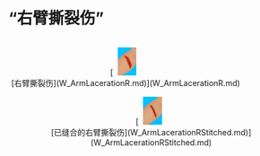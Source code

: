 # “右臂撕裂伤”  
<div style="display:table"><div style="display:inline-block;padding-top:15px;padding-left:5px;border:none;text-align:center;min-width:150px;min-height:0px;margin: auto">[<div style="width:50px;display:inline-block;text-align:center"><img decoding="async" src="Sprite/ArmLaceration.png" href="a.md" style="max-width:50px;max-height:50px;"></div><br>[右臂撕裂伤](W_ArmLacerationR.md)](W_ArmLacerationR.md)</div><div style="display:inline-block;padding-top:15px;padding-left:5px;border:none;text-align:center;min-width:150px;min-height:0px;margin: auto">[<div style="width:50px;display:inline-block;text-align:center"><img decoding="async" src="Sprite/ArmLacerationStitched.png" href="a.md" style="max-width:50px;max-height:50px;"></div><br>[已缝合的右臂撕裂伤](W_ArmLacerationRStitched.md)](W_ArmLacerationRStitched.md)</div></div>  
  
